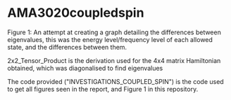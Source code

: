 # AMA3020coupledspin

Figure 1: An attempt at creating a graph detailing the differences between eigenvalues, this was the energy level/frequency level of each allowed state, and the differences between them.

2x2_Tensor_Product is the derivation used for the 4x4 matrix Hamiltonian obtained, which was diagonalised to find eigenvalues

The code provided ("INVESTIGATIONS_COUPLED_SPIN") is the code used to get all figures seen in the report, and Figure 1 in this repository.
